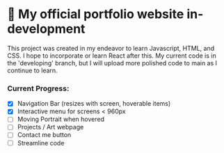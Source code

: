 # :rose: My official portfolio website in-development

This project was created in my endeavor to learn Javascript, HTML, and CSS. I hope to incorporate or learn React after this. 
My current code is in the 'developing' branch, but I will upload more polished code to main as I continue to learn.       


### Current Progress:
- [X] Navigation Bar (resizes with screen, hoverable items)
- [X] Interactive menu for screens < 960px
- [ ] Moving Portrait when hovered
- [ ] Projects / Art webpage
- [ ] Contact me button
- [ ] Streamline code
